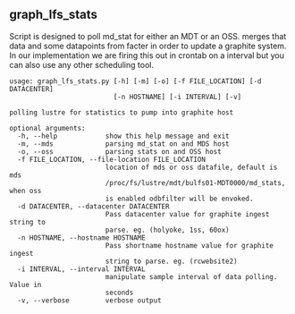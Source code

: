 ## graph_lfs_stats

Script is designed to poll md_stat for either an MDT or an OSS. merges that data and some datapoints from facter in order to update a graphite system. 
In our implementation we are firing this out in crontab on a interval but you can also use any other scheduling tool. 

```
usage: graph_lfs_stats.py [-h] [-m] [-o] [-f FILE_LOCATION] [-d DATACENTER]
                          [-n HOSTNAME] [-i INTERVAL] [-v]

polling lustre for statistics to pump into graphite host

optional arguments:
  -h, --help            show this help message and exit
  -m, --mds             parsing md_stat on and MDS host
  -o, --oss             parsing stats on and OSS host
  -f FILE_LOCATION, --file-location FILE_LOCATION
                        location of mds or oss datafile, default is mds
                        /proc/fs/lustre/mdt/bulfs01-MDT0000/md_stats, when oss
                        is enabled odbfilter will be envoked.
  -d DATACENTER, --datacenter DATACENTER
                        Pass datacenter value for graphite ingest string to
                        parse. eg. (holyoke, 1ss, 60ox)
  -n HOSTNAME, --hostname HOSTNAME
                        Pass shortname hostname value for graphite ingest
                        string to parse. eg. (rcwebsite2)
  -i INTERVAL, --interval INTERVAL
                        manipulate sample interval of data polling. Value in
                        seconds
  -v, --verbose         verbose output
```